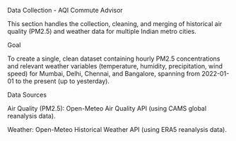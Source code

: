 Data Collection - AQI Commute Advisor

This section handles the collection, cleaning, and merging of historical air quality (PM2.5) and weather data for multiple Indian metro cities.

Goal

To create a single, clean dataset containing hourly PM2.5 concentrations and relevant weather variables (temperature, humidity, precipitation, wind speed) for Mumbai, Delhi, Chennai, and Bangalore, spanning from 2022-01-01 to the present (up to yesterday).

Data Sources

Air Quality (PM2.5): Open-Meteo Air Quality API (using CAMS global reanalysis data).

Weather: Open-Meteo Historical Weather API (using ERA5 reanalysis data).
